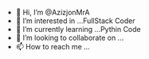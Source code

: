 - 👋 Hi, I’m @AzizjonMrA
- 👀 I’m interested in ...FullStack Coder
- 🌱 I’m currently learning ...Pythin Code
- 💞️ I’m looking to collaborate on ...
- 📫 How to reach me ...

<!---
AzizjonMrA/AzizjonMrA is a ✨ special ✨ repository because its `README.md` (this file) appears on your GitHub profile.
You can click the Preview link to take a look at your changes.
--->
